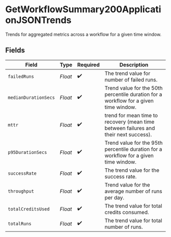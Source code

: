 # GetWorkflowSummary200ApplicationJSONTrends

Trends for aggregated metrics across a workflow for a given time window.


## Fields

| Field                                                                                | Type                                                                                 | Required                                                                             | Description                                                                          |
| ------------------------------------------------------------------------------------ | ------------------------------------------------------------------------------------ | ------------------------------------------------------------------------------------ | ------------------------------------------------------------------------------------ |
| `failedRuns`                                                                         | *Float*                                                                              | :heavy_check_mark:                                                                   | The trend value for number of failed runs.                                           |
| `medianDurationSecs`                                                                 | *Float*                                                                              | :heavy_check_mark:                                                                   | Trend value for the 50th percentile duration for a workflow for a given time window. |
| `mttr`                                                                               | *Float*                                                                              | :heavy_check_mark:                                                                   | trend for mean time to recovery (mean time between failures and their next success). |
| `p95DurationSecs`                                                                    | *Float*                                                                              | :heavy_check_mark:                                                                   | Trend value for the 95th percentile duration for a workflow for a given time window. |
| `successRate`                                                                        | *Float*                                                                              | :heavy_check_mark:                                                                   | The trend value for the success rate.                                                |
| `throughput`                                                                         | *Float*                                                                              | :heavy_check_mark:                                                                   | Trend value for the average number of runs per day.                                  |
| `totalCreditsUsed`                                                                   | *Float*                                                                              | :heavy_check_mark:                                                                   | The trend value for total credits consumed.                                          |
| `totalRuns`                                                                          | *Float*                                                                              | :heavy_check_mark:                                                                   | The trend value for total number of runs.                                            |
